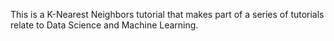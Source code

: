 This is a  K-Nearest Neighbors tutorial that makes part of a series of tutorials relate to Data Science and Machine Learning.
